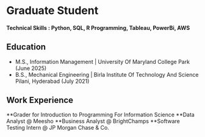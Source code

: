 # Graduate Student

#### Technical Skills : Python, SQL, R Programming, Tableau, PowerBi, AWS

## Education
- M.S., Information Management | University Of Maryland College Park (June 2025)
- B.S., Mechanical Engineering | Birla Institute Of Technology And Science Pilani, Hyderabad (July 2021)

## Work Experience
**Grader for Introduction to Programming For Information Science
**Data Analyst @ Meesho
**Business Analyst @ BrightChamps
**Software Testing Intern @ JP Morgan Chase & Co.
